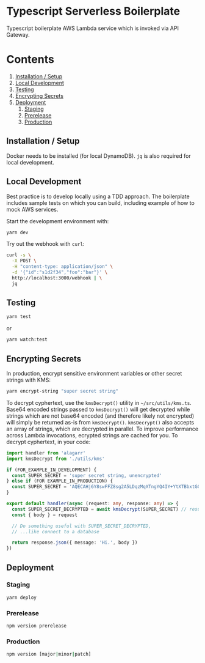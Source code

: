 # Typescript Serverless Boilerplate

Typescript boilerplate AWS Lambda service which is invoked via API Gateway.

# Contents

1. [Installation / Setup](#installation--setup)
1. [Local Development](#local-development)
1. [Testing](#testing)
1. [Encrypting Secrets](#encrypting-secrets)
1. [Deployment](#deployment)
   1. [Staging](#staging)
   1. [Prerelease](#prerelease)
   1. [Production](#production)

## Installation / Setup

Docker needs to be installed (for local DynamoDB). `jq` is also required for local development.

## Local Development

Best practice is to develop locally using a TDD approach. The boilerplate includes sample tests on
which you can build, including example of how to mock AWS services.

Start the development environment with:

```sh
yarn dev
```

Try out the webhook with `curl`:

```sh
curl -s \
  -X POST \
  -H "content-type: application/json" \
  -d '{"id":"s1d2f34","foo":"bar"}' \
  http://localhost:3000/webhook | \
  jq
```

## Testing

```sh
yarn test
```

or

```sh
yarn watch:test
```

## Encrypting Secrets

In production, encrypt sensitive environment variables or other secret strings with KMS:

```sh
yarn encrypt-string "super secret string"
```

To decrypt cyphertext, use the `kmsDecrypt()` utility in `~/src/utils/kms.ts`. Base64 encoded
strings passed to `kmsDecrypt()` will get decrypted while strings which are not base64 encoded (and
therefore likely not encrypted) will simply be returned as-is from `kmsDecrypt()`. `kmsDecrypt()`
also accepts an array of strings, which are decrypted in parallel. To improve performance across
Lambda invocations, ecrypted strings are cached for you. To decrypt cyphertext, in your code:

```typescript
import handler from 'alagarr'
import kmsDecrypt from './utils/kms'

if (FOR_EXAMPLE_IN_DEVELOPMENT) {
  const SUPER_SECRET = 'super secret string, unencrypted'
} else if (FOR EXAMPLE_IN_PRODUCTION) {
  const SUPER_SECRET = 'AQECAHj6Y8swFFZ8sg2A5LDqzMqXTngYQ4IY+YtXTBbxtG0Z0wAAAHEwbwYJKoZIhvcNAQcGoGIwYAIBADBbBgkqhkiG9w0BBwEwHgYJYIZIAWUDBAEuMBEEDCK07wQTVbhb+NpagQIBEIAutBE1E01odcJOy35adiilXVPt7FgnYI2Bb1etip5pZg0kNh2ksFl5CyPlQG7HuQ=='
}

export default handler(async (request: any, response: any) => {
  const SUPER_SECRET_DECRYPTED = await kmsDecrypt(SUPER_SECRET) // result gets cached :-)
  const { body } = request

  // Do something useful with SUPER_SECRET_DECRYPTED,
  // ...like connect to a database

  return response.json({ message: 'Hi.', body })
})
```

## Deployment

### Staging

```sh
yarn deploy
```

### Prerelease

```sh
npm version prerelease
```

### Production

```sh
npm version [major|minor|patch]
```
